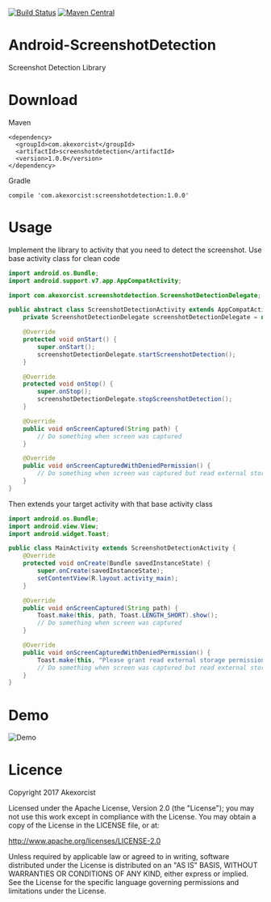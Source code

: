 [![Build Status](https://travis-ci.org/akexorcist/Android-ScreenshotDetection.svg?branch=master)](https://travis-ci.org/akexorcist/Android-ScreenshotDetection) [![Maven Central](https://maven-badges.herokuapp.com/maven-central/com.akexorcist/screenshotdetection/badge.svg)](https://maven-badges.herokuapp.com/maven-central/com.akexorcist/screenshotdetection)

# Android-ScreenshotDetection
Screenshot Detection Library

Download
===============================

Maven
```
<dependency>
  <groupId>com.akexorcist</groupId>
  <artifactId>screenshotdetection</artifactId>
  <version>1.0.0</version>
</dependency>
```

Gradle
```
compile 'com.akexorcist:screenshotdetection:1.0.0'
```


Usage
===========================
Implement the library to activity that you need to detect the screenshot. Use base activity class for clean code

```java
import android.os.Bundle;
import android.support.v7.app.AppCompatActivity;

import com.akexorcist.screenshotdetection.ScreenshotDetectionDelegate;

public abstract class ScreenshotDetectionActivity extends AppCompatActivity implements ScreenshotDetectionDelegate.ScreenshotDetectionListener {
    private ScreenshotDetectionDelegate screenshotDetectionDelegate = new ScreenshotDetectionDelegate(this, this);

    @Override
    protected void onStart() {
        super.onStart();
        screenshotDetectionDelegate.startScreenshotDetection();
    }

    @Override
    protected void onStop() {
        super.onStop();
        screenshotDetectionDelegate.stopScreenshotDetection();
    }

    @Override
    public void onScreenCaptured(String path) {
        // Do something when screen was captured
    }

    @Override
    public void onScreenCapturedWithDeniedPermission() {
        // Do something when screen was captured but read external storage permission has denied
    }
}
```

Then extends your target activity with that base activity class

```java
import android.os.Bundle;
import android.view.View;
import android.widget.Toast;

public class MainActivity extends ScreenshotDetectionActivity {
    @Override
    protected void onCreate(Bundle savedInstanceState) {
        super.onCreate(savedInstanceState);
        setContentView(R.layout.activity_main);
    }

    @Override
    public void onScreenCaptured(String path) {
        Toast.make(this, path, Toast.LENGTH_SHORT).show();
        // Do something when screen was captured
    }

    @Override
    public void onScreenCapturedWithDeniedPermission() {
        Toast.make(this, "Please grant read external storage permission for screenshot detection", Toast.LENGTH_SHORT).show();
        // Do something when screen was captured but read external storage permission has denied
    }
}
```


Demo 
===========================
![Demo](https://raw.githubusercontent.com/akexorcist/Android-ScreenshotDetection/master/Image/screenshot_001.gif)


Licence
===========================
Copyright 2017 Akexorcist

Licensed under the Apache License, Version 2.0 (the "License"); you may not use this work except in compliance with the License. You may obtain a copy of the License in the LICENSE file, or at:

http://www.apache.org/licenses/LICENSE-2.0

Unless required by applicable law or agreed to in writing, software distributed under the License is distributed on an "AS IS" BASIS, WITHOUT WARRANTIES OR CONDITIONS OF ANY KIND, either express or implied. See the License for the specific language governing permissions and limitations under the License.

